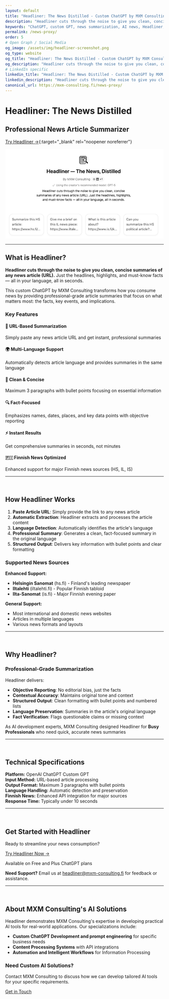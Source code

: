 ```yaml
---
layout: default
title: "Headliner: The News Distilled - Custom ChatGPT by MXM Consulting"
description: "Headliner cuts through the noise to give you clean, concise summaries of any news article (URL). Just the headlines, highlights, and must-know facts — all in your language, all in seconds."
keywords: "ChatGPT, custom GPT, news summarization, AI news, Headliner, artificial intelligence, news distillation, MXM Consulting, machine learning, news analysis, article summarizer"
permalink: /news-proxy/
order: 5
# Open Graph / Social Media
og_image: /assets/img/headliner-screenshot.png
og_type: website
og_title: "Headliner: The News Distilled - Custom ChatGPT by MXM Consulting"
og_description: "Headliner cuts through the noise to give you clean, concise summaries of any news article (URL). Just the headlines, highlights, and must-know facts — all in your language, all in seconds."
# LinkedIn specific
linkedin_title: "Headliner: The News Distilled - Custom ChatGPT by MXM Consulting"
linkedin_description: "Headliner cuts through the noise to give you clean, concise summaries of any news article (URL). Just the headlines, highlights, and must-know facts — all in your language, all in seconds."
canonical_url: https://mxm-consulting.fi/news-proxy/
---
```


# Headliner: The News Distilled

## Professional News Article Summarizer
[Try Headliner →](https://chatgpt.com/g/g-6887a6ba63dc8191979ef2940882eee2-headliner-the-news-distilled){:target="_blank" rel="noopener noreferrer"}

<div class="headliner-hero">
  <img src="/assets/img/headliner-screenshot.png" alt="Headliner ChatGPT Screenshot" class="headliner-screenshot" />
</div>

---

## What is Headliner?

**Headliner cuts through the noise to give you clean, concise summaries of any news article (URL).** Just the headlines, highlights, and must-know facts — all in your language, all in seconds.

This custom ChatGPT by MXM Consulting transforms how you consume news by providing professional-grade article summaries that focus on what matters most: the facts, key events, and implications.

### Key Features

<div class="features-grid">
  <div class="feature-item">
    <h4>📰 URL-Based Summarization</h4>
    <p>Simply paste any news article URL and get instant, professional summaries</p>
  </div>
  
  <div class="feature-item">
    <h4>🌍 Multi-Language Support</h4>
    <p>Automatically detects article language and provides summaries in the same language</p>
  </div>
  
  <div class="feature-item">
    <h4>🎯 Clean & Concise</h4>
    <p>Maximum 3 paragraphs with bullet points focusing on essential information</p>
  </div>
  
  <div class="feature-item">
    <h4>🔍 Fact-Focused</h4>
    <p>Emphasizes names, dates, places, and key data points with objective reporting</p>
  </div>
  
  <div class="feature-item">
    <h4>⚡ Instant Results</h4>
    <p>Get comprehensive summaries in seconds, not minutes</p>
  </div>
  
  <div class="feature-item">
    <h4>🇫🇮 Finnish News Optimized</h4>
    <p>Enhanced support for major Finnish news sources (HS, IL, IS)</p>
  </div>
</div>

---

<br />

## How Headliner Works

1. **Paste Article URL**: Simply provide the link to any news article
2. **Automatic Extraction**: Headliner extracts and processes the article content
3. **Language Detection**: Automatically identifies the article's language
4. **Professional Summary**: Generates a clean, fact-focused summary in the original language
5. **Structured Output**: Delivers key information with bullet points and clear formatting

### Supported News Sources

**Enhanced Support:**
- **Helsingin Sanomat** (hs.fi) - Finland's leading newspaper
- **Iltalehti** (iltalehti.fi) - Popular Finnish tabloid
- **Ilta-Sanomat** (is.fi) - Major Finnish evening paper

**General Support:**
- Most international and domestic news websites
- Articles in multiple languages
- Various news formats and layouts

---

<br />

## Why Headliner?

### Professional-Grade Summarization

Headliner delivers:

- **Objective Reporting**: No editorial bias, just the facts
- **Contextual Accuracy**: Maintains original tone and context
- **Structured Output**: Clean formatting with bullet points and numbered lists
- **Language Preservation**: Summaries in the article's original language
- **Fact Verification**: Flags questionable claims or missing context

As AI development experts, MXM Consulting designed Headliner for **Busy Professionals** who need quick, accurate news summaries

---

<br />

## Technical Specifications

<div class="tech-specs">
  <div class="spec-item">
    <strong>Platform:</strong> OpenAI ChatGPT Custom GPT
  </div>
  <div class="spec-item">
    <strong>Input Method:</strong> URL-based article processing
  </div>
  <div class="spec-item">
    <strong>Output Format:</strong> Maximum 3 paragraphs with bullet points
  </div>
  <div class="spec-item">
    <strong>Language Handling:</strong> Automatic detection and preservation
  </div>
  <div class="spec-item">
    <strong>Finnish News:</strong> Enhanced API integration for major sources
  </div>
  <div class="spec-item">
    <strong>Response Time:</strong> Typically under 10 seconds
  </div>
</div>

---

<br />

## Get Started with Headliner

Ready to streamline your news consumption? 

<div class="cta-section">
  <a href="https://chatgpt.com/g/g-6887a6ba63dc8191979ef2940882eee2-headliner-the-news-distilled" target="_blank" rel="noopener noreferrer" class="headliner-cta-button">
    Try Headliner Now →
  </a>
  <p class="cta-note">Available on Free and Plus ChatGPT plans</p>
</div>

**Need Support?** Email us at [headliner@mxm-consulting.fi](mailto:headliner@mxm-consulting.fi) for feedback or assistance.

---

<br />

## About MXM Consulting's AI Solutions

Headliner demonstrates MXM Consulting's expertise in developing practical AI tools for real-world applications. Our specializations include:

- **Custom ChatGPT Development and prompt engineering** for specific business needs
- **Content Processing Systems** with API integrations
- **Automation and Intelligent Workflows** for Information Processing

<div class="contact-cta">
  <h3>Need Custom AI Solutions?</h3>
  <p>Contact MXM Consulting to discuss how we can develop tailored AI tools for your specific requirements.</p>
  <a href="/#contact" class="contact-button">Get in Touch</a>
</div>

